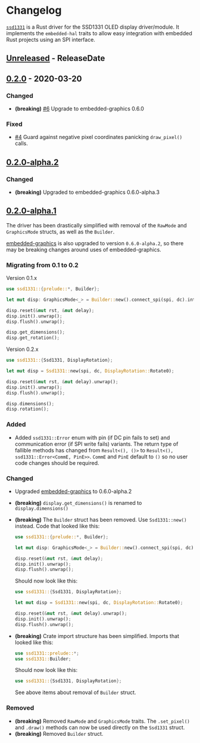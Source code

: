 # Changelog

[`ssd1331`](https://crates.io/crates/ssd1331) is a Rust driver for the SSD1331 OLED display
driver/module. It implements the `embedded-hal` traits to allow easy integration with embedded Rust
projects using an SPI interface.

<!-- next-header -->

## [Unreleased] - ReleaseDate

## [0.2.0] - 2020-03-20

### Changed

- **(breaking)** [#6](https://github.com/jamwaffles/ssd1331/pull/6) Upgrade to embedded-graphics 0.6.0

### Fixed

- [#4](https://github.com/jamwaffles/ssd1331/pull/4) Guard against negative pixel coordinates panicking `draw_pixel()` calls.

## [0.2.0-alpha.2]

### Changed

- **(breaking)** Upgraded to embedded-graphics 0.6.0-alpha.3

## [0.2.0-alpha.1]

The driver has been drastically simplified with removal of the `RawMode` and `GraphicsMode` structs, as well as the `Builder`.

[embedded-graphics](https://crates.io/crates/embedded-graphics) is also upgraded to version `0.6.0-alpha.2`, so there may be breaking changes around uses of embedded-graphics.

### Migrating from 0.1 to 0.2

Version 0.1.x

```rust
use ssd1331::{prelude::*, Builder};

let mut disp: GraphicsMode<_> = Builder::new().connect_spi(spi, dc).into();

disp.reset(&mut rst, &mut delay);
disp.init().unwrap();
disp.flush().unwrap();

disp.get_dimensions();
disp.get_rotation();
```

Version 0.2.x

```rust
use ssd1331::{Ssd1331, DisplayRotation};

let mut disp = Ssd1331::new(spi, dc, DisplayRotation::Rotate0);

disp.reset(&mut rst, &mut delay).unwrap();
disp.init().unwrap();
disp.flush().unwrap();

disp.dimensions();
disp.rotation();
```

### Added

- Added `ssd1331::Error` enum with pin (if DC pin fails to set) and communication error (if SPI write fails) variants. The return type of fallible methods has changed from `Result<(), ()>` to `Result<(), ssd1331::Error<CommE, PinE>>`. `CommE` and `PinE` default to `()` so no user code changes should be required.

### Changed

- Upgraded [embedded-graphics](https://crates.io/crates/embedded-graphics) to 0.6.0-alpha.2
- **(breaking)** `display.get_dimensions()` is renamed to `display.dimensions()`
- **(breaking)** The `Builder` struct has been removed. Use `Ssd1331::new()` instead. Code that looked like this:

  ```rust
  use ssd1331::{prelude::*, Builder};

  let mut disp: GraphicsMode<_> = Builder::new().connect_spi(spi, dc).into();

  disp.reset(&mut rst, &mut delay);
  disp.init().unwrap();
  disp.flush().unwrap();
  ```

  Should now look like this:

  ```rust
  use ssd1331::{Ssd1331, DisplayRotation};

  let mut disp = Ssd1331::new(spi, dc, DisplayRotation::Rotate0);

  disp.reset(&mut rst, &mut delay).unwrap();
  disp.init().unwrap();
  disp.flush().unwrap();
  ```

- **(breaking)** Crate import structure has been simplified. Imports that looked like this:

  ```rust
  use ssd1331::prelude::*;
  use ssd1331::Builder;
  ```

  Should now look like this:

  ```rust
  use ssd1331::{Ssd1331, DisplayRotation};
  ```

  See above items about removal of `Builder` struct.

### Removed

- **(breaking)** Removed `RawMode` and `GraphicsMode` traits. The `.set_pixel()` and `.draw()` methods can now be used directly on the `Ssd1331` struct.
- **(breaking)** Removed `Builder` struct.

<!-- next-url -->
[unreleased]: https://github.com/jamwaffles/ssd1331/compare/v0.2.0...HEAD

[0.2.0]: https://github.com/jamwaffles/ssd1331/compare/v0.2.0-alpha.2...v0.2.0
[0.2.0-alpha.2]: https://github.com/jamwaffles/ssd1331/compare/v0.2.0-alpha.1...v0.2.0-alpha.2
[0.2.0-alpha.1]: https://github.com/jamwaffles/ssd1331/compare/0.1.3...v0.2.0-alpha.1
